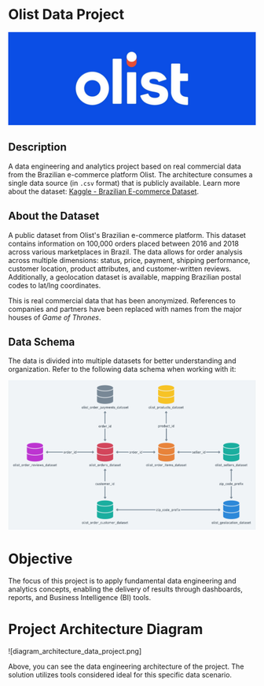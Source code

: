 # Olist Data Project

![Hero project image](./assets/static/olist_hero_banner.png)

## Description

A data engineering and analytics project based on real commercial data from the Brazilian e-commerce platform Olist. The architecture consumes a single data source (in `.csv` format) that is publicly available. Learn more about the dataset: [Kaggle - Brazilian E-commerce Dataset](https://www.kaggle.com/datasets/olistbr/brazilian-ecommerce).

## About the Dataset

A public dataset from Olist's Brazilian e-commerce platform. This dataset contains information on 100,000 orders placed between 2016 and 2018 across various marketplaces in Brazil. The data allows for order analysis across multiple dimensions: status, price, payment, shipping performance, customer location, product attributes, and customer-written reviews. Additionally, a geolocation dataset is available, mapping Brazilian postal codes to lat/lng coordinates.

This is real commercial data that has been anonymized. References to companies and partners have been replaced with names from the major houses of _Game of Thrones_.

## Data Schema

The data is divided into multiple datasets for better understanding and organization. Refer to the following data schema when working with it:

![schema dataset olist marketplace](./assets/static/schema_dataset_olist.png)

# Objective

The focus of this project is to apply fundamental data engineering and analytics concepts, enabling the delivery of results through dashboards, reports, and Business Intelligence (BI) tools.

# Project Architecture Diagram

![diagram_architecture_data_project.png]

Above, you can see the data engineering architecture of the project. The solution utilizes tools considered ideal for this specific data scenario.

